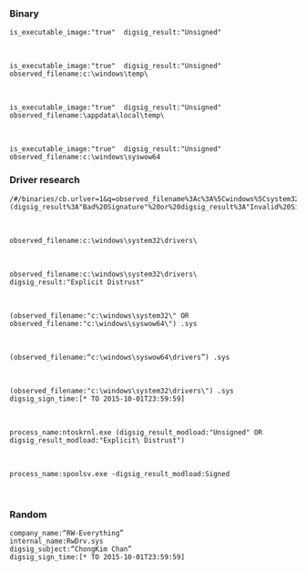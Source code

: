 ### Binary

    is_executable_image:"true"  digsig_result:"Unsigned"

<br>

    is_executable_image:"true"  digsig_result:"Unsigned" observed_filename:c:\windows\temp\

<br>

    is_executable_image:"true"  digsig_result:"Unsigned" observed_filename:\appdata\local\temp\

<br>

    is_executable_image:"true"  digsig_result:"Unsigned" observed_filename:c:\windows\syswow64


### Driver research

    /#/binaries/cb.urlver=1&q=observed_filename%3Ac%3A%5Cwindows%5Csystem32%5Cdrivers%5C&cb.q.digsig_result=(digsig_result%3A"Bad%20Signature"%20or%20digsig_result%3A"Invalid%20Signature"%20or%20digsig_result%3A"Invalid%20Chain"%20or%20digsig_result%3A"Untrusted%20Root"%20or%20digsig_result%3A"Explicit%20Distrust")&rows=10&start=0&sort=server_added_timestamp%20desc

<br>

    observed_filename:c:\windows\system32\drivers\

<br>

    observed_filename:c:\windows\system32\drivers\   digsig_result:"Explicit Distrust"

<br>

    (observed_filename:"c:\windows\system32\" OR observed_filename:"c:\windows\syswow64\") .sys

<br>

    (observed_filename:“c:\windows\syswow64\drivers”) .sys

<br>

    (observed_filename:"c:\windows\system32\drivers\") .sys digsig_sign_time:[* TO 2015-10-01T23:59:59]

<br>

    process_name:ntoskrnl.exe (digsig_result_modload:"Unsigned" OR digsig_result_modload:"Explicit\ Distrust")

<br>

    process_name:spoolsv.exe -digsig_result_modload:Signed

<br>

### Random

    company_name:“RW-Everything”
    internal_name:RwDrv.sys
    digsig_subject:“ChongKim Chan”
    digsig_sign_time:[* TO 2015-10-01T23:59:59]
